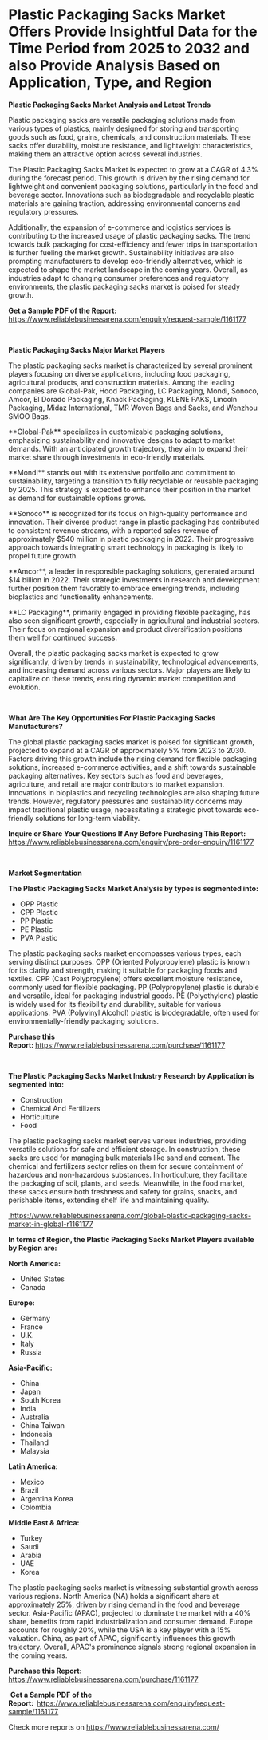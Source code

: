 <p><h1>Plastic Packaging Sacks Market Offers Provide Insightful Data for the Time Period from 2025 to 2032 and also Provide Analysis Based on Application, Type, and Region</h1></p><p><strong>Plastic Packaging Sacks Market Analysis and Latest Trends</strong></p>
<p><p>Plastic packaging sacks are versatile packaging solutions made from various types of plastics, mainly designed for storing and transporting goods such as food, grains, chemicals, and construction materials. These sacks offer durability, moisture resistance, and lightweight characteristics, making them an attractive option across several industries.</p><p>The Plastic Packaging Sacks Market is expected to grow at a CAGR of 4.3% during the forecast period. This growth is driven by the rising demand for lightweight and convenient packaging solutions, particularly in the food and beverage sector. Innovations such as biodegradable and recyclable plastic materials are gaining traction, addressing environmental concerns and regulatory pressures.</p><p>Additionally, the expansion of e-commerce and logistics services is contributing to the increased usage of plastic packaging sacks. The trend towards bulk packaging for cost-efficiency and fewer trips in transportation is further fueling the market growth. Sustainability initiatives are also prompting manufacturers to develop eco-friendly alternatives, which is expected to shape the market landscape in the coming years. Overall, as industries adapt to changing consumer preferences and regulatory environments, the plastic packaging sacks market is poised for steady growth.</p></p>
<p><strong>Get a Sample PDF of the Report:&nbsp;</strong> <a href="https://www.reliablebusinessarena.com/enquiry/request-sample/1161177?utm_campaign=3461&utm_medium=2&utm_source=Github&utm_content=ia&utm_term=22032025&utm_id=plastic-packaging-sacks">https://www.reliablebusinessarena.com/enquiry/request-sample/1161177</a></p>
<p>&nbsp;</p>
<p><strong>Plastic Packaging Sacks Major Market Players</strong></p>
<p><p>The plastic packaging sacks market is characterized by several prominent players focusing on diverse applications, including food packaging, agricultural products, and construction materials. Among the leading companies are Global-Pak, Hood Packaging, LC Packaging, Mondi, Sonoco, Amcor, El Dorado Packaging, Knack Packaging, KLENE PAKS, Lincoln Packaging, Midaz International, TMR Woven Bags and Sacks, and Wenzhou SMOO Bags.</p><p>**Global-Pak** specializes in customizable packaging solutions, emphasizing sustainability and innovative designs to adapt to market demands. With an anticipated growth trajectory, they aim to expand their market share through investments in eco-friendly materials.</p><p>**Mondi** stands out with its extensive portfolio and commitment to sustainability, targeting a transition to fully recyclable or reusable packaging by 2025. This strategy is expected to enhance their position in the market as demand for sustainable options grows.</p><p>**Sonoco** is recognized for its focus on high-quality performance and innovation. Their diverse product range in plastic packaging has contributed to consistent revenue streams, with a reported sales revenue of approximately $540 million in plastic packaging in 2022. Their progressive approach towards integrating smart technology in packaging is likely to propel future growth.</p><p>**Amcor**, a leader in responsible packaging solutions, generated around $14 billion in 2022. Their strategic investments in research and development further position them favorably to embrace emerging trends, including bioplastics and functionality enhancements.</p><p>**LC Packaging**, primarily engaged in providing flexible packaging, has also seen significant growth, especially in agricultural and industrial sectors. Their focus on regional expansion and product diversification positions them well for continued success.</p><p>Overall, the plastic packaging sacks market is expected to grow significantly, driven by trends in sustainability, technological advancements, and increasing demand across various sectors. Major players are likely to capitalize on these trends, ensuring dynamic market competition and evolution.</p></p>
<p>&nbsp;</p>
<p><strong>What Are The Key Opportunities For Plastic Packaging Sacks Manufacturers?</strong></p>
<p><p>The global plastic packaging sacks market is poised for significant growth, projected to expand at a CAGR of approximately 5% from 2023 to 2030. Factors driving this growth include the rising demand for flexible packaging solutions, increased e-commerce activities, and a shift towards sustainable packaging alternatives. Key sectors such as food and beverages, agriculture, and retail are major contributors to market expansion. Innovations in bioplastics and recycling technologies are also shaping future trends. However, regulatory pressures and sustainability concerns may impact traditional plastic usage, necessitating a strategic pivot towards eco-friendly solutions for long-term viability.</p></p>
<p><strong>Inquire or Share Your Questions If Any Before Purchasing This Report:</strong> <a href="https://www.reliablebusinessarena.com/enquiry/pre-order-enquiry/1161177?utm_campaign=3461&utm_medium=2&utm_source=Github&utm_content=ia&utm_term=22032025&utm_id=plastic-packaging-sacks">https://www.reliablebusinessarena.com/enquiry/pre-order-enquiry/1161177</a></p>
<p>&nbsp;</p>
<p><strong>Market Segmentation</strong></p>
<p><strong>The Plastic Packaging Sacks Market Analysis by types is segmented into:</strong></p>
<p><ul><li>OPP Plastic</li><li>CPP Plastic</li><li>PP Plastic</li><li>PE Plastic</li><li>PVA Plastic</li></ul></p>
<p><p>The plastic packaging sacks market encompasses various types, each serving distinct purposes. OPP (Oriented Polypropylene) plastic is known for its clarity and strength, making it suitable for packaging foods and textiles. CPP (Cast Polypropylene) offers excellent moisture resistance, commonly used for flexible packaging. PP (Polypropylene) plastic is durable and versatile, ideal for packaging industrial goods. PE (Polyethylene) plastic is widely used for its flexibility and durability, suitable for various applications. PVA (Polyvinyl Alcohol) plastic is biodegradable, often used for environmentally-friendly packaging solutions.</p></p>
<p><strong>Purchase this Report:&nbsp;</strong><a href="https://www.reliablebusinessarena.com/purchase/1161177?utm_campaign=3461&utm_medium=2&utm_source=Github&utm_content=ia&utm_term=22032025&utm_id=plastic-packaging-sacks">https://www.reliablebusinessarena.com/purchase/1161177</a></p>
<p>&nbsp;</p>
<p><strong>The Plastic Packaging Sacks Market Industry Research by Application is segmented into:</strong></p>
<p><ul><li>Construction</li><li>Chemical And Fertilizers</li><li>Horticulture</li><li>Food</li></ul></p>
<p><p>The plastic packaging sacks market serves various industries, providing versatile solutions for safe and efficient storage. In construction, these sacks are used for managing bulk materials like sand and cement. The chemical and fertilizers sector relies on them for secure containment of hazardous and non-hazardous substances. In horticulture, they facilitate the packaging of soil, plants, and seeds. Meanwhile, in the food market, these sacks ensure both freshness and safety for grains, snacks, and perishable items, extending shelf life and maintaining quality.</p></p>
<p><a href="https://www.reliablebusinessarena.com/global-plastic-packaging-sacks-market-in-global-r1161177?utm_campaign=3461&utm_medium=2&utm_source=Github&utm_content=ia&utm_term=22032025&utm_id=plastic-packaging-sacks">&nbsp;https://www.reliablebusinessarena.com/global-plastic-packaging-sacks-market-in-global-r1161177</a></p>
<p><strong>In terms of Region, the Plastic Packaging Sacks Market Players available by Region are:</strong></p>
<p>
    <p> <strong> North America: </strong>
        <ul>
            <li>United States</li>
            <li>Canada</li>
        </ul>
        </p> 
    <p> <strong> Europe: </strong>
        <ul>
            <li>Germany</li>
            <li>France</li>
            <li>U.K.</li>
            <li>Italy</li>
            <li>Russia</li>
        </ul>
        </p> 
    <p> <strong> Asia-Pacific: </strong>
        <ul>
            <li>China</li>
            <li>Japan</li>
            <li>South Korea</li>
            <li>India</li>
            <li>Australia</li>
            <li>China Taiwan</li>
            <li>Indonesia</li>
            <li>Thailand</li>
            <li>Malaysia</li>
        </ul>
        </p> 
    <p> <strong> Latin America: </strong>
        <ul>
            <li>Mexico</li>
            <li>Brazil</li>
            <li>Argentina Korea</li>
            <li>Colombia</li>
        </ul>
        </p> 
    <p> <strong> Middle East & Africa: </strong>
        <ul>
            <li>Turkey</li>
            <li>Saudi</li>
            <li>Arabia</li>
            <li>UAE</li>
            <li>Korea</li>
        </ul>
    </p>
    </p>
<p><p>The plastic packaging sacks market is witnessing substantial growth across various regions. North America (NA) holds a significant share at approximately 25%, driven by rising demand in the food and beverage sector. Asia-Pacific (APAC), projected to dominate the market with a 40% share, benefits from rapid industrialization and consumer demand. Europe accounts for roughly 20%, while the USA is a key player with a 15% valuation. China, as part of APAC, significantly influences this growth trajectory. Overall, APAC's prominence signals strong regional expansion in the coming years.</p></p>
<p><strong>Purchase this Report: </strong><a href="https://www.reliablebusinessarena.com/purchase/1161177?utm_campaign=3461&utm_medium=2&utm_source=Github&utm_content=ia&utm_term=22032025&utm_id=plastic-packaging-sacks">https://www.reliablebusinessarena.com/purchase/1161177</a></p>
<p>&nbsp;<strong>Get a Sample PDF of the Report:&nbsp;&nbsp;</strong><a href="https://www.reliablebusinessarena.com/enquiry/request-sample/1161177?utm_campaign=3461&utm_medium=2&utm_source=Github&utm_content=ia&utm_term=22032025&utm_id=plastic-packaging-sacks">https://www.reliablebusinessarena.com/enquiry/request-sample/1161177</a></p>
<p><strong></strong></p>
<p>Check more reports on <a href="https://www.reliablebusinessarena.com/?utm_campaign=3461&utm_medium=2&utm_source=Github&utm_content=ia&utm_term=22032025&utm_id=plastic-packaging-sacks">https://www.reliablebusinessarena.com/</a></p>